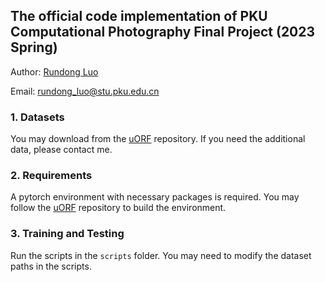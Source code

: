 ## The official code implementation of PKU Computational Photography Final Project (2023 Spring)

Author: [Rundong Luo](https://red-fairy.github.io)

Email: rundong_luo@stu.pku.edu.cn


### 1. Datasets
You may download from the [uORF](https://github.com/KovenYu/uORF) repository. If you need the additional data, please contact me.

### 2. Requirements
A pytorch environment with necessary packages is required. You may follow the [uORF](https://github.com/KovenYu/uORF) repository to build the environment.

### 3. Training and Testing
Run the scripts in the `scripts` folder. You may need to modify the dataset paths in the scripts.
